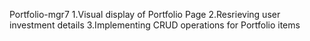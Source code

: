 Portfolio-mgr7
1.Visual display of Portfolio Page
2.Resrieving user investment details
3.Implementing CRUD operations for Portfolio items


